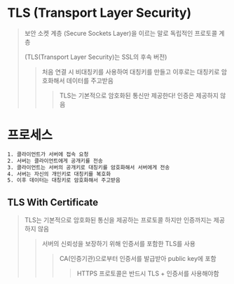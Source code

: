 # TLS (Transport Layer Security)

> 보안 소켓 계층 (Secure Sockets Layer)을 이르는 말로 독립적인 프로토콜 계층
>
> (TLS(Transport Layer Security)는 SSL의 후속 버전)
>
> > 처음 연결 시 비대칭키를 사용하여 대칭키를 만들고 이후로는 대칭키로 암호화해서 데이터를 주고받음
> >
> > > TLS는 기본적으로 암호화된 통신만 제공한다! 인증은 제공하지 않음

# 프로세스

```txt
1. 클라이언트가 서버에 접속 요청
2. 서버는 클라이언트에게 공개키를 전송
3. 클라이언트는 서버의 공개키로 대칭키를 암호화해서 서버에게 전송
4. 서버는 자신의 개인키로 대칭키를 복호화
5. 이후 데이터는 대칭키로 암호화해서 주고받음
```

## TLS With Certificate

> TLS는 기본적으로 암호화된 통신을 제공하는 프로토콜 하지만 인증까지는 제공하지 않음
>
> > 서버의 신뢰성을 보장하기 위해 인증서를 포함한 TLS를 사용
> >
> > > CA(인증기관)으로부터 인증서를 발급받아 public key에 포함
> > >
> > > > HTTPS 프로토콜은 반드시 TLS + 인증서를 사용해야함
